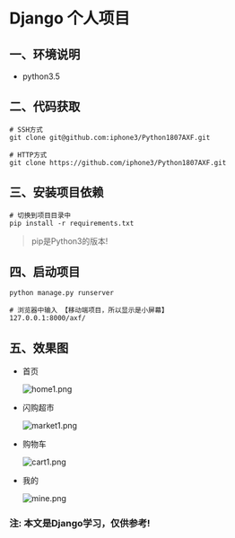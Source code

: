 # Django 个人项目
## 一、环境说明
- python3.5

## 二、代码获取
```
# SSH方式
git clone git@github.com:iphone3/Python1807AXF.git

# HTTP方式
git clone https://github.com/iphone3/Python1807AXF.git
```

## 三、安装项目依赖
```
# 切换到项目目录中
pip install -r requirements.txt
```
> pip是Python3的版本!

## 四、启动项目
```
python manage.py runserver

# 浏览器中输入 【移动端项目，所以显示是小屏幕】
127.0.0.1:8000/axf/
```

## 五、效果图
- 首页

    ![home1.png](https://upload-images.jianshu.io/upload_images/1801379-3eee8cecbcafbc0a.png?imageMogr2/auto-orient/strip%7CimageView2/2/w/1240)

- 闪购超市

    ![market1.png](https://upload-images.jianshu.io/upload_images/1801379-17bf51ee3b697b83.png?imageMogr2/auto-orient/strip%7CimageView2/2/w/1240)

- 购物车

    ![cart1.png](https://upload-images.jianshu.io/upload_images/1801379-5093d8f588a2de58.png?imageMogr2/auto-orient/strip%7CimageView2/2/w/1240)

- 我的

    ![mine.png](https://upload-images.jianshu.io/upload_images/1801379-f6e65fe1c074da30.png?imageMogr2/auto-orient/strip%7CimageView2/2/w/1240)



### 注: 本文是Django学习，仅供参考!
